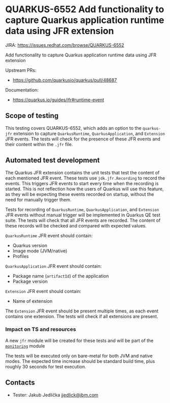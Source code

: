 # QUARKUS-6552 Add functionality to capture Quarkus application runtime data using JFR extension

JIRA: https://issues.redhat.com/browse/QUARKUS-6552

Add functionality to capture Quarkus application runtime data using JFR extension

Upstream PRs:
- https://github.com/quarkusio/quarkus/pull/48687

Documentation:
- https://quarkus.io/guides/jfr#runtime-event

## Scope of testing
This testing covers QUARKUS-6552, which adds an option to the `quarkus-jfr` extension to capture `QuarkusRuntime`, `QuarkusApplication`, and `Extension` JFR events.
The tests will check for the presence of these JFR events and their content within the `.jfr` file.


## Automated test development
The Quarkus JFR extension contains the unit tests that test the content of each mentioned JFR event.
These tests use `jdk.jfr.Recording` to record the events.
This triggers JFR events to start every time when the recording is started.
This is not reflection how the users of Quarkus will use this feature, as they will be expecting these events recorded on startup, without the need for manually trigger them.

Tests for recording of `QuarkusRuntime`, `QuarkusApplication`, and `Extension` JFR events without manual trigger will be implemented in Quarkus QE test suite.
The tests will check that all JFR events are recorded.
The content of these records will be checked and compared with expected values.

`QuarkusRuntime` JFR event should contain:
- Quarkus version
- Image mode (JVM/native)
- Profiles

`QuarkusApplication` JFR event should contain:
- Package name (`artifactId`) of the application
- Package version

`Extension` JFR event should contain:
- Name of extension

The `Extension` JFR event should be present multiple times, as each event contains one extension.
The tests will check if all extensions are present.


### Impact on TS and resources
A new `jfr` module will be created for these tests and will be part of the [`monitoring`](https://github.com/quarkus-qe/quarkus-test-suite/tree/main/monitoring) module

The tests will be executed only on bare-metal for both JVM and native modes.
The expected time increase should be standard build time, plus roughly 30 seconds for test execution. 

## Contacts
- Tester: Jakub Jedlička <jjedlick@ibm.com>